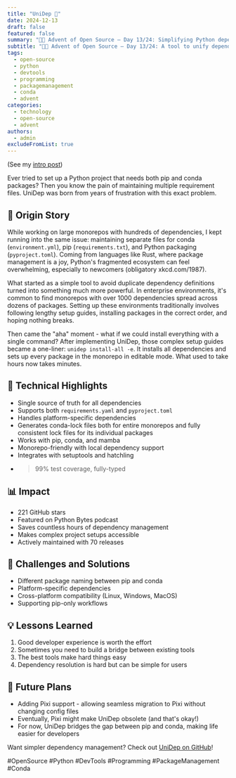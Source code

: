 ```yaml
---
title: "UniDep 🧬"
date: 2024-12-13
draft: false
featured: false
summary: "🎄🎁 Advent of Open Source – Day 13/24: Simplifying Python dependency management across pip, conda, and complex projects."
subtitle: "🎄🎁 Advent of Open Source – Day 13/24: A tool to unify dependency management, making project setup a breeze."
tags:
  - open-source
  - python
  - devtools
  - programming
  - packagemanagement
  - conda
  - advent
categories:
  - technology
  - open-source
  - advent
authors:
  - admin
excludeFromList: true
---
```


(See my [intro post](../))

Ever tried to set up a Python project that needs both pip and conda packages? Then you know the pain of maintaining multiple requirement files. UniDep was born from years of frustration with this exact problem.

## 📖 Origin Story

While working on large monorepos with hundreds of dependencies, I kept running into the same issue: maintaining separate files for conda (`environment.yml`), pip (`requirements.txt`), and Python packaging (`pyproject.toml`). Coming from languages like Rust, where package management is a joy, Python's fragmented ecosystem can feel overwhelming, especially to newcomers (obligatory xkcd.com/1987).

What started as a simple tool to avoid duplicate dependency definitions turned into something much more powerful. In enterprise environments, it's common to find monorepos with over 1000 dependencies spread across dozens of packages. Setting up these environments traditionally involves following lengthy setup guides, installing packages in the correct order, and hoping nothing breaks.

Then came the "aha" moment - what if we could install everything with a single command? After implementing UniDep, those complex setup guides became a one-liner: `unidep install-all -e`. It installs all dependencies and sets up every package in the monorepo in editable mode. What used to take hours now takes minutes.

## 🔧 Technical Highlights

- Single source of truth for all dependencies
- Supports both `requirements.yaml` and `pyproject.toml`
- Handles platform-specific dependencies
- Generates conda-lock files both for entire monorepos and fully consistent lock files for its individual packages
- Works with pip, conda, and mamba
- Monorepo-friendly with local dependency support
- Integrates with setuptools and hatchling
- > 99% test coverage, fully-typed

## 📊 Impact

- 221 GitHub stars
- Featured on Python Bytes podcast
- Saves countless hours of dependency management
- Makes complex project setups accessible
- Actively maintained with 70 releases

## 🎯 Challenges and Solutions

- Different package naming between pip and conda
- Platform-specific dependencies
- Cross-platform compatibility (Linux, Windows, MacOS)
- Supporting pip-only workflows

## 💡 Lessons Learned

1. Good developer experience is worth the effort
2. Sometimes you need to build a bridge between existing tools
3. The best tools make hard things easy
4. Dependency resolution is hard but can be simple for users

## 🔮 Future Plans

- Adding Pixi support - allowing seamless migration to Pixi without changing config files
- Eventually, Pixi might make UniDep obsolete (and that's okay!)
- For now, UniDep bridges the gap between pip and conda, making life easier for developers

Want simpler dependency management? Check out [UniDep on GitHub](https://github.com/basnijholt/unidep)!

#OpenSource #Python #DevTools #Programming #PackageManagement #Conda
